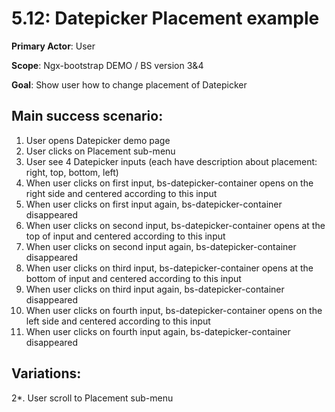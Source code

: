 5.12: Datepicker Placement example
==================================
**Primary Actor**: User

**Scope**: Ngx-bootstrap DEMO / BS version 3&4

**Goal**: Show user how to change placement of Datepicker

Main success scenario:
----------------------
1. User opens Datepicker demo page
2. User clicks on Placement sub-menu
3. User see 4 Datepicker inputs (each have description about placement: right, top, bottom, left)
4. When user clicks on first input, bs-datepicker-container opens on the right side and centered according to this input
5. When user clicks on first input again, bs-datepicker-container disappeared
6. When user clicks on second input, bs-datepicker-container opens at the top of input and centered according to this input
7. When user clicks on second input again, bs-datepicker-container disappeared
8. When user clicks on third input, bs-datepicker-container opens at the bottom of input and centered according to this input
9. When user clicks on third input again, bs-datepicker-container disappeared
10. When user clicks on fourth input, bs-datepicker-container opens on the left side and centered according to this input
11. When user clicks on fourth input again, bs-datepicker-container disappeared

Variations:
-----------
2*. User scroll to Placement sub-menu
